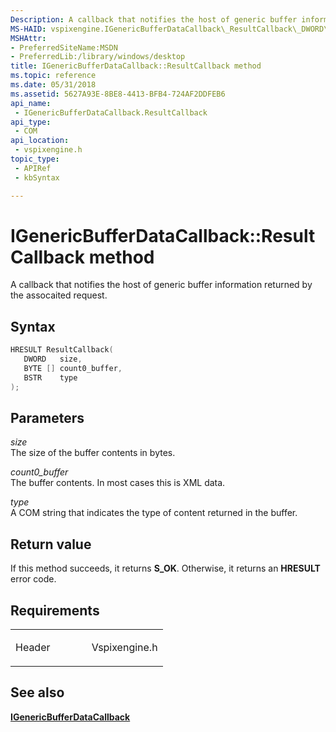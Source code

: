 ```yaml
---
Description: A callback that notifies the host of generic buffer information returned by the assocaited request.
MS-HAID: vspixengine.IGenericBufferDataCallback\_ResultCallback\_DWORD\_BYTE\_arr\_BSTR
MSHAttr:
- PreferredSiteName:MSDN
- PreferredLib:/library/windows/desktop
title: IGenericBufferDataCallback::ResultCallback method
ms.topic: reference
ms.date: 05/31/2018
ms.assetid: 5627A93E-8BE8-4413-BFB4-724AF2DDFEB6
api_name: 
 - IGenericBufferDataCallback.ResultCallback
api_type: 
 - COM
api_location: 
 - vspixengine.h
topic_type: 
 - APIRef
 - kbSyntax

---
```


# <span id="vspixengine.igenericbufferdatacallback_resultcallback_dword_byte_arr_bstr"></span>IGenericBufferDataCallback::ResultCallback method

A callback that notifies the host of generic buffer information returned by the assocaited request.

## Syntax


```C++
HRESULT ResultCallback(
   DWORD   size,
   BYTE [] count0_buffer,
   BSTR    type
);
```

## Parameters

*size*   
The size of the buffer contents in bytes.

*count0\_buffer*   
The buffer contents. In most cases this is XML data.

*type*   
A COM string that indicates the type of content returned in the buffer.

## Return value

If this method succeeds, it returns **S\_OK**. Otherwise, it returns an **HRESULT** error code.

## Requirements

<table><colgroup><col style="width: 50%" /><col style="width: 50%" /></colgroup><tbody><tr class="odd"><td><p>Header</p></td><td>Vspixengine.h</td></tr></tbody></table>

## <span id="see_also"></span>See also

[**IGenericBufferDataCallback**](/windows/desktop/direct3dtools/igenericbufferdatacallback)

 

 
